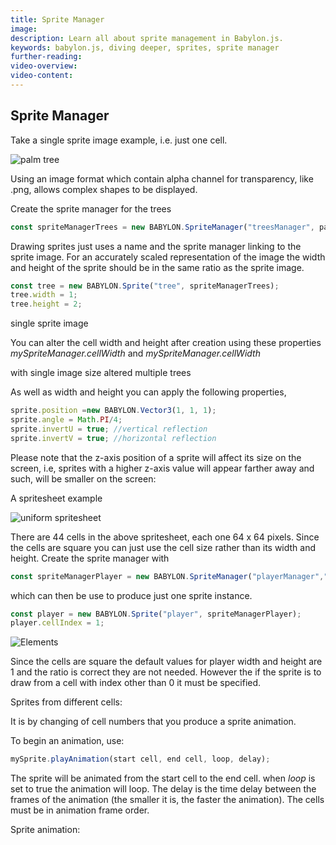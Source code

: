 ```yaml
---
title: Sprite Manager
image: 
description: Learn all about sprite management in Babylon.js.
keywords: babylon.js, diving deeper, sprites, sprite manager
further-reading:
video-overview:
video-content:
---
```


## Sprite Manager

Take a single sprite image example, i.e. just one cell.

![palm tree](/img/getstarted/palmtree.png)

Using an image format which contain alpha channel for transparency, like .png, allows complex shapes to be displayed.

Create the sprite manager for the trees
```javascript
const spriteManagerTrees = new BABYLON.SpriteManager("treesManager", path to palm.png, 2000, {width: 512, height: 1024});
```
Drawing sprites just uses a name and the sprite manager linking to the sprite image. For an accurately scaled representation of the image the width and height of the sprite should be in the same ratio as the sprite image.
```javascript
const tree = new BABYLON.Sprite("tree", spriteManagerTrees); 
tree.width = 1;
tree.height = 2;
```

single sprite image <Playground id="#YCY2IL" title="Single Sprite Image" description="Simple example of a single sprite image." isMain={true} category="Sprites"/>

You can alter the cell width and height after creation using these properties *mySpriteManager.cellWidth* and *mySpriteManager.cellWidth*

with single image size altered <Playground id="#YCY2IL#1" title="Single Sprite Image Altered" description="Simple example of a single sprite image altered."/>
multiple trees <Playground id="#YCY2IL#2" title="Multiple Sprites Example" description="Simple example of multiple sprites."/>

As well as width and height you can apply the following properties,

```javascript
sprite.position =new BABYLON.Vector3(1, 1, 1);
sprite.angle = Math.PI/4;
sprite.invertU = true; //vertical reflection
sprite.invertV = true; //horizontal reflection
```

Please note that the z-axis position of a sprite will affect its size on the screen, i.e, sprites with a higher z-axis value will appear farther away and such, will be smaller on the screen: <Playground id="#YCY2IL#811" title="Sprite size affected by z position" description="An example of how the z axis position affects a sprite size."/>

A spritesheet example

![uniform spritesheet](/img/how_to/Sprites/08-2.png)

There are 44 cells in the above spritesheet, each one 64 x 64 pixels. Since the cells are square you can just use  the cell size rather than its width and height. Create the sprite manager with
```javascript
const spriteManagerPlayer = new BABYLON.SpriteManager("playerManager","path to Player.png", 1, 64);
```
which can then be use to produce just one sprite instance.

```javascript
const player = new BABYLON.Sprite("player", spriteManagerPlayer); 
player.cellIndex = 1;
```
![Elements](/img/how_to/Sprites/08-1.png)

Since the cells are square the default values for player width and height are 1 and the ratio is correct they are not needed. However the if the sprite is to draw from a cell with index other than 0 it must be specified.

Sprites from different cells: <Playground id="#YCY2IL#3" title="Sprites From Different Cells" description="Simple example of sprites from different cells" isMain={true} category="Sprites"/>

It is by changing of cell numbers that you produce a sprite animation.

To begin an animation, use:
```javascript
mySprite.playAnimation(start cell, end cell, loop, delay);
```
The sprite will be animated from the start cell to the end cell. when *loop* is set to true the animation will loop. The delay is the time delay between the frames of the animation (the smaller it is, the faster the animation). The cells must be in animation frame order.

Sprite animation: <Playground id="#YCY2IL#4" title="Sprite Animation" description="Simple example of how to handle sprite animation." isMain={true} category="Sprites"/>

